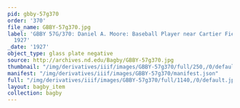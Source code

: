```yaml
---
pid: gbby-57g370
order: '370'
file_name: GBBY-57g370.jpg
label: 'GBBY 57G/370: Daniel A. Moore: Baseball Player near Cartier Field Stands -
  1927'
_date: '1927'
object_type: glass plate negative
source: http://archives.nd.edu/Bagby/GBBY-57g370.jpg
thumbnail: "/img/derivatives/iiif/images/GBBY-57g370/full/250,/0/default.jpg"
manifest: "/img/derivatives/iiif/images/GBBY-57g370/manifest.json"
full: "/img/derivatives/iiif/images/GBBY-57g370/full/1140,/0/default.jpg"
layout: bagby_item
collection: bagby
---
```

